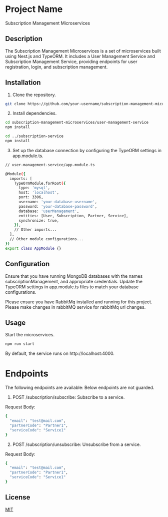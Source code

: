 # Project Name

Subscription Management Microservices


## Description

The Subscription Management Microservices is a set of microservices built using Nest.js and TypeORM. It includes a User Management Service and Subscription Management Service, providing endpoints for user registration, login, and subscription management.



## Installation
1. Clone the repository.

```bash
git clone https://github.com/your-username/subscription-management-microservices.git
```

2. Install dependencies.

```bash
cd subscription-management-microservices/user-management-service
npm install

cd ../subscription-service
npm install
```
3. Set up the database connection by configuring the TypeORM settings in app.module.ts.

```bash
// user-management-service/app.module.ts

@Module({
  imports: [
    TypeOrmModule.forRoot({
      type: 'mysql',
      host: 'localhost',
      port: 3306,
      username: 'your-database-username',
      password: 'your-database-password',
      database: 'userManagement',
      entities: [User, Subscription, Partner, Service],
      synchronize: true,
    }),
    // Other imports...
  ],
  // Other module configurations...
})
export class AppModule {}

```

## Configuration

Ensure that you have running MongoDB databases with the names subscriptionManagement, and appropriate credentials. Update the TypeORM settings in app.module.ts files to match your database configurations.

Please ensure you have RabbitMq installed and running for this project.
Please make changes in rabbitMQ service for rabbitMq url changes.

## Usage

Start the microservices.

```bash
npm run start
```
By default, the service runs on http://localhost:4000.


# Endpoints

The following endpoints are available:
Below endpoints are not guarded.

1. POST /subscription/subscribe: Subscribe to a service.

Request Body:
```bash
{
  "email": "test@mail.com",
  "partnerCode": "Partner1",
  "serviceCode": "Service1"
}
```

2. POST /subscription/unsubscribe: Unsubscribe from a service.

Request Body:

```bash
{
  "email": "test@mail.com",
  "partnerCode": "Partner1",
  "serviceCode": "Service1"
}
```


## License

[MIT](https://choosealicense.com/licenses/mit/)